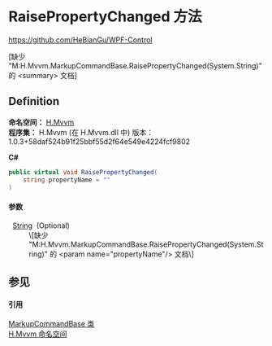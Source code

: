 # RaisePropertyChanged 方法
https://github.com/HeBianGu/WPF-Control

\[缺少 "M:H.Mvvm.MarkupCommandBase.RaisePropertyChanged(System.String)" 的 &lt;summary&gt; 文档\]



## Definition
**命名空间：** <a href="2171cdff-f9c4-6682-6b3e-a29f9cee4c25">H.Mvvm</a>  
**程序集：** H.Mvvm (在 H.Mvvm.dll 中) 版本：1.0.3+58daf524b91f25bbf55d2f64e549e4224fcf9802

**C#**
``` C#
public virtual void RaisePropertyChanged(
	string propertyName = ""
)
```



#### 参数
<dl><dt>  <a href="https://learn.microsoft.com/dotnet/api/system.string" target="_blank" rel="noopener noreferrer">String</a>  (Optional)</dt><dd>\[缺少 "M:H.Mvvm.MarkupCommandBase.RaisePropertyChanged(System.String)" 的 &lt;param name="propertyName"/&gt; 文档\]</dd></dl>

## 参见


#### 引用
<a href="96511e58-0fc0-ad75-3062-def1728c0866">MarkupCommandBase 类</a>  
<a href="2171cdff-f9c4-6682-6b3e-a29f9cee4c25">H.Mvvm 命名空间</a>  
